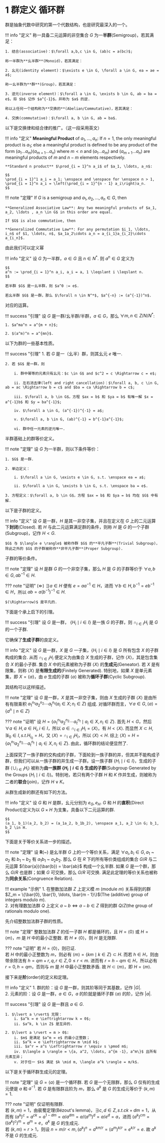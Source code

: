 # 1 群定义 循环群

群是抽象代数中研究的第一个代数结构，也是研究最深入的一个。

!!! info "定义"
    称一具备二元运算的非空集合 $G$ 为一**半群**(Semigroup)，若其满足：

    1. 结合(associative)：$\forall a,b,c \in G, (ab)c = a(bc)$; 

    称一半群为**幺半群**(Monoid)，若其满足：

    2. 幺元(identity element)：$\exists e \in G, \forall a \in G, ea = ae = a$;

    称一幺半群为**群**(Group)，若其满足：

    3. 逆元(inverse element)：$\forall a \in G, \exists b \in G, ab = ba = e$，将 $b$ 记作 $a^{-1}$，并称为 $a$ 的逆.

    称以上任何一个结构称为**交换的**(Abelian/Commutative)，若其满足：

    4. 交换(commutative)：$\forall a, b \in G, ab = ba$.

以下是交换律和结合律的推广。（这一段采用英文）

!!! info "定义"
    **Meaningful Product** of $a_1, \ldots, a_n$: If $n = 1$, the only meaningful product is $a_1$; else a meaningful product is defined to be any product of the form $(a_1\ldots a_m)(a_{m + 1}\ldots a_n)$ where $m < n$ and $(a_1\ldots a_m)$ and $(a_{m + 1}\ldots a_n)$ are meaningful products of $m$ and $n - m$ elements respectively. 

    **Standard n product** $\prod_{i = 1}^n a_i$ of $a_1, \ldots, a_n$:

    $$
    \prod_{i = 1}^1 a_i = a_1; \enspace and \enspace for \enspace n > 1, \prod_{i = 1}^n a_i = \left(\prod_{i = 1}^{n - 1} a_i\right)a_n.
    $$

!!! note "定理"
    If $G$ is a semigroup and $a_1, a_2, \ldots , a_n \in G$, then 

    **Generalized Associative Law**: Any two meaningful products of $a_1, a_2, \ldots , a_n \in G$ in this order are equal.

    If $G$ is also commutative, then

    **Generalized Commutative Law**: For any permutation $i_1, \ldots, i_n$ of $1, \ldots, n$, $a_1a_2\cdots a_n = a_{i_1}a_{i_2}\cdots a_{i_n}$.

由此我们可以定义幂

!!! info "定义"
    设 $G$ 为一半群，$a \in G$ 且 $n \in N^*$. 则 $a^n \in G$ 定义为 
    
    $$
    a^n := \prod_{i = 1}^n a_i, a_i = a, 1 \leqslant i \leqslant n.
    $$

    若半群 $G$ 是一幺半群，则 $a^0 := e$.

    若幺半群 $G$ 是一群，那么 $\forall n \in N^*$, $a^{-n} := (a^{-1})^n$.

对应的运算。

!!! success "引理"
    设 $G$ 是一群/幺半群/半群，$a \in G$，那么 $\forall m, n \in Z/N/N^*$:

    1. $a^ma^n = a^{m + n}$;

    2. $(a^m)^n = a^{mn}$.

以下为群的一些基本性质。

!!! success "引理"
    1. 若 $G$ 是一（幺半）群，则其幺元 $e$ 唯一. 

    2. 若 $G$ 是一群，则 

        i. 群中幂等的元素只有幺元：$c \in G$ and $c^2 = c \Rightarrow c = e$; 

        ii. 左右消去律(left and right cancellation)：$\forall a, b, c \in G, ab = ac \Rightarrow b = c$ and $ba = ca \Rightarrow b = c$;

        iii. $\forall a, b \in G$，方程 $ax = b$ 和 $ya = b$ 有唯一解 $x = a^{-1}b$ 和 $y = ba^{-1}$;

        iv. $\forall a \in G, (a^{-1})^{-1} = a$;

        v. $\forall a, b \in G, (ab)^{-1} = b^{-1}a^{-1}$;

        vi. 群中任一元素的逆元唯一.  

半群基础上的群等价定义。

!!! note "定理"
    设 $G$ 为一半群，则以下条件等价：

    1. $G$ 是一群.

    2. 单边定义：

        i. $\forall a \in G, \exists e \in G, s.t. \enspace ea = a$;

        ii. $\forall a \in G, \exists b \in G, s.t. \enspace ba = e$.

    3. 方程定义：$\forall a, b \in G$，方程 $ax = b$ 和 $ya = b$ 均在 $G$ 中有解.

以下是子群的定义。

!!! info "定义"
    设 $G$ 是一群，$H$ 是其一非空子集，并且在定义在 $G$ 上的二元运算下**封闭**(Closed). 若 $H$ 与此二元运算满足群的条件，则称 $H$ 是 $G$ 的一个子群(Subgroup)，记作 $H < G$. 

    $G$ 与 $\langle e \rangle$ 被称作群 $G$ 的**平凡子群**(Trivial Subgroup)，除此之外的 $G$ 的子群被称作**非平凡子群**(Proper Subgroup). 

子群的等价条件。

!!! note "定理"
    设 $H$ 是群 $G$ 的一个非空子集，那么 $H$ 是 $G$ 的子群等价于 $\forall a, b \in G, ab^{-1} \in H$.

??? note "证明"
    $(\Leftarrow)$ $\exists a \in H$ 便有 $e = aa^{-1} \in H$，进而 $\forall b \in H, b^{-1} = eb^{-1} \in H$，所以 $ab = a(b^{-1})^{-1} \in H$.

    $(\Rightarrow)$ 是平凡的.

下面是个承上启下的引理。

!!! success "引理"
    设 $G$ 是一群， $\{H_i \mid i \in I\}$ 是一族 $G$ 的子群，则 $\cap_{i \in I} H_i$ 是 $G$ 的一个子群. 

它确保了**生成子群**的良定义。

!!! info "定义"
    设 $G$ 是一群，$X$ 是 $G$ 一子集，$\{H_i \mid i \in I\}$ 是 $G$ 所有包含 $X$ 的子群构成的集合. 从而 $\cap_{i \in I} H_i$ 便定义为由集合 $X$ 生成的子群，记作 $\langle X \rangle$，其是包含集合 $X$ 的最小子群. 集合 $X$ 中的元素被称为子群 $\langle X \rangle$ 的**生成元**(Geneator). 若 $X$ 是有限集，则称 $\langle X \rangle$ 是**有限生成的**(Finitely Generated). 特别地，如果 $X$ 是单元素集，即 $X = \{a\}$，由 $a$ 生成的子群 $\langle a \rangle$ 被称为**循环子群**(Cyclic Subgroup). 

其结构可以这样描述。

!!! note "定理"
    设 $G$ 是一群，$X$ 是其一非空子集，则由 $X$ 生成的子群 $\langle X \rangle$ 是由所有有限乘积 $a_1^{n_1}a_2^{n_2}\cdots a_t^{n_t} (a_i \in X; n_i \in Z)$ 组成. 对循环群而言，$\forall a \in G, \langle a \rangle = \{a^n \mid n \in Z\}$

??? note "证明"
    设 $H = \{a_1^{n_1}a_2^{n_2}\cdots a_t^{n_t} \mid a_i \in X, n_i \in Z\}$. 首先 $H < G$，然后 $\forall a \in H, a \in H_i, i \in I$，所以 $a \in \cap_{i \in I} H_i = \langle X \rangle$，有 $H < \langle X \rangle$. 而显然 $X \subset H, \exists i_0 \in I, s.t. H_{i_0} = H$，又 $\langle X \rangle = \cap_{i \in I} H_i$，所以 $\langle X \rangle < H$. 综上 $\langle X \rangle = H = \{a_1^{n_1}a_2^{n_2}\cdots a_t^{n_t} \mid a_i \in X, n_i \in Z\}$. 由此，循环群的结论便显然了. 

上面探究了一族子群的交构成的子群，下面轮到一族子群的并，但其并不能构成子群，但我们可以从一族子群的并生成一子群。设一族子群 $\{H_i \mid i \in I\}$，生成的子群 $\langle \cup_{i \in I} H_i \rangle$ 被称为**由一族群 $\{H_i \mid i \in I\}$ 生成的子群**(Subgroup Generated by the Groups $\{H_i \mid i \in I\}$)。特别地，若只有两个子群 $H$ 和 $K$ 作并生成，则被称为二者的**联合**(join)，记作 $H \vee K$。

从群生成新的群还有如下的方法。

!!! info "定义"
    设 $G$ 和 $H$ 是群，幺元分别为 $e_G, e_H$. $G$ 和 $H$ 的**直积**(Direct Product)定义为以 $G \times H$ 为支集，具备以下二元运算的群.  

    $$
    (a_1, b_1)(a_2, b_2) = (a_1a_2, b_1b_2), \enspace a_1, a_2 \in G; b_1, b_2 \in H.
    $$

下面是关于等价关系进一步的描述。

!!! note "定理"
    设 $\mathbf{R}$(~) 是幺半群 $G$ 上的一个等价关系，满足 $\forall a_i, b_i \in G, a_1$ ~ $a_2$ 和 $b_1$ ~ $b_2$ 有 $a_1b_1$ ~ $a_2b_2$. 那么 $G$ 在 $R$ 下的所有等价类组成的集合 $G/R$ 与二元运算 $(\bar{a})(\bar{b}) = \bar{ab}$ 构成一个幺半群. 如果 $G$ 是一个群，那么 $G/R$ 也是群；如果 $G$ 可交换，那么 $G/R$ 可交换. 满足此定理的等价关系也被称为**同余关系**(Congruence Relation).

!!! example "示例"
    1. 在整数加法群 $Z$ 上定义模 $m$ (module $m$) 关系得到的群 $Z_m = \{\bar{0}, \bar{1}, \ldots, \bar{m - 1}\}$(The (additive) group of integers modulo $m$).  
    2. 对有理数加法群 $Q$ 上定义 $a$ ~ $b  \Leftrightarrow a - b \in Z$ 得到的群 $Q/Z$(the group of rationals modulo one). 

先介绍整数加法群子群的性质。

!!! note "定理"
    整数加法群 $Z$ 的任一子群 $H$ 都是循环的，且 $H = \langle 0 \rangle$ 或 $H = \langle m \rangle$，$m$ 是 $H$ 中的最小正整数. 若 $H \neq \langle 0 \rangle$，则 $H$ 是无限群. 

??? note "证明"
    若 $H = \langle 0 \rangle$，则已证.   
    若 $H$ 中的最小正整数为 $m$，则必有 $\langle m \rangle = \{km \mid k \in Z\} \subset H$. 而若 $h \in H$，则由带余除法有 $h = qm + r, q, r \in Z, 0 \leqslant r < m$. 进而有 $r = h - qm \in H$，所以必有 $r = 0, h = qm$，否则与 $m$ 是 $H$ 中最小正整数矛盾. 故 $H \subset \langle m \rangle$，即 $H = \langle m \rangle$. 

接下来是**阶**(order)的定义和定理。

!!! info "定义"
    1. 群的阶：设 $G$ 是一群，则其阶等同于其基数，记作 $\lvert G \rvert$.   
    2. 元素的阶：设 $G$ 是一群，$a \in G$，$a$ 的阶就是循环子群 $\langle a \rangle$ 的阶，记作 $\lvert a \rvert$.

!!! success "引理"
    设 $G$ 是一群且 $a \in G$.   

    1. $\lvert a \rvert$ 无限：  
        i. $a^k = e \Leftrightarrow k = 0$;  
        ii. $a^k, k \in Z$ 是互异的.   
        
    2. $\lvert a \rvert = m > 0$:  
        i. $m$ 是满足 $a^m = e$ 的最小正整数；  
        ii. $a^k = e \Leftrightarrow m \mid k$;  
        iii. $a^r = a^s \Leftrightarrow r \equiv s \pmod m$;     
        iv. $\langle a \rangle = \{a, a^2, \ldots, a^{m -1}, a^m\}$ 且所有元素互异；  
        v. 对于任一 $k$ 满足 $k \mid m, \langle a^k \rangle = m/k$.

以下是关于循环群生成元的定理。

!!! note "定理"
    设 $G = \langle a \rangle$ 是一个循环群. 若 $G$ 是一个无限群，那么 $G$ 仅有的生成元便是 $a$ 和 $a^{-1}$. 若 $G$ 是有限群且阶为 $m$，那么 $a^k$ 是 $G$ 的生成元等价于 $(k, m) = 1$. 

??? note "证明"
    仅证明有限群.  
    若 $(k, m) = 1$，由裴蜀定理(Bézout's lemma)，$\exists c, d \in Z, s.t. ck + dm = 1$，从而有 $(a^k)^c = a^{ck} = a^{1- dm} = a/ a^{dm} = a/(a^m)^d = a/e^d = a$，进而 $(a^k)^{cm} = ((a^k)^c)^m = a^m = e$，$a^k$ 是 $G$ 的生成元.   
    若 $(k, m) = r > 1$，则设 $n = m/r < m, (a^k)^n = a^{km/r} = (a^m)^{k/r} = e^{k/r} = e$. 故 $a^k$ 不是 $G$ 的生成元. 
